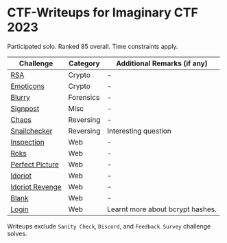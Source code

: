# CTF-Writeups for Imaginary CTF 2023

Participated solo. Ranked 85 overall. Time constraints apply.

| Challenge | Category | Additional Remarks (if any) |
| --- | --- | --- |
| [RSA](./Crypto_RSA.md) | Crypto | - |
| [Emoticons](./Crypto_Emoticons.md) | Crypto | - |
| [Blurry](./Forensics_Blurry.md) | Forensics | - |
| [Signpost](./Misc_Signpost.md) | Misc | - |
| [Chaos](./Reversing_Chaos.md) | Reversing | - |
| [Snailchecker](./Reversing_SnailChecker.md) | Reversing | Interesting question |
| [Inspection](./Web_Inspection.md) | Web | - |
| [Roks](./Web_Roks.md) | Web | - |
| [Perfect Picture](./Web_PerfectPicture.md) | Web | - |
| [Idoriot](./Web_Idoriot.md) | Web | - |
| [Idoriot Revenge](./Web_IdoriotRevenge.md) | Web | - |
| [Blank](./Web_Blank.md) | Web | - |
| [Login](./Web_Login.md) | Web | Learnt more about bcrypt hashes. |

Writeups exclude `Sanity Check`, `Discord`, and `Feedback Survey` challenge solves.
